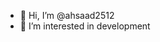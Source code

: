 - 👋 Hi, I’m @ahsaad2512
- 👀 I’m interested in development


<!---
ahsaad2512/ahsaad2512 is a ✨ special ✨ repository because its `README.md` (this file) appears on your GitHub profile.
You can click the Preview link to take a look at your changes.
--->
